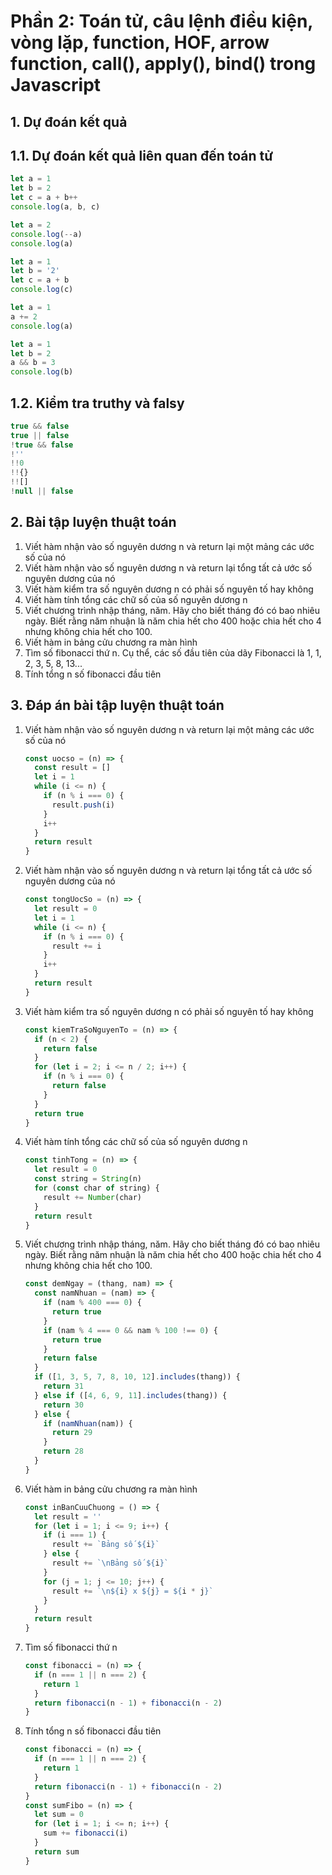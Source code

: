 # Phần 2: Toán tử, câu lệnh điều kiện, vòng lặp, function, HOF, arrow function, call(), apply(), bind() trong Javascript

## 1. Dự đoán kết quả

## 1.1. Dự đoán kết quả liên quan đến toán tử

```javascript
let a = 1
let b = 2
let c = a + b++
console.log(a, b, c)
```

```javascript
let a = 2
console.log(--a)
console.log(a)
```

```javascript
let a = 1
let b = '2'
let c = a + b
console.log(c)
```

```javascript
let a = 1
a += 2
console.log(a)
```

```javascript
let a = 1
let b = 2
a && b = 3
console.log(b)
```

## 1.2. Kiểm tra truthy và falsy

```javascript
true && false
true || false
!true && false
!''
!!0
!!{}
!![]
!null || false
```

## 2. Bài tập luyện thuật toán

1. Viết hàm nhận vào số nguyên dương n và return lại một mảng các ước số của nó
2. Viết hàm nhận vào số nguyên dương n và return lại tổng tất cả ước số nguyên dương của nó
3. Viết hàm kiểm tra số nguyên dương n có phải số nguyên tố hay không
4. Viết hàm tính tổng các chữ số của số nguyên dương n
5. Viết chương trình nhập tháng, năm. Hãy cho biết tháng đó có bao nhiêu ngày. Biết rằng năm nhuận là năm chia hết cho 400 hoặc chia hết cho 4 nhưng không chia hết cho 100.
6. Viết hàm in bảng cửu chương ra màn hình
7. Tìm số fibonacci thứ n. Cụ thể, các số đầu tiên của dãy Fibonacci là 1, 1, 2, 3, 5, 8, 13...
8. Tính tổng n số fibonacci đầu tiên

## 3. Đáp án bài tập luyện thuật toán

1. Viết hàm nhận vào số nguyên dương n và return lại một mảng các ước số của nó

   ```js
   const uocso = (n) => {
     const result = []
     let i = 1
     while (i <= n) {
       if (n % i === 0) {
         result.push(i)
       }
       i++
     }
     return result
   }
   ```

2. Viết hàm nhận vào số nguyên dương n và return lại tổng tất cả ước số nguyên dương của nó

   ```js
   const tongUocSo = (n) => {
     let result = 0
     let i = 1
     while (i <= n) {
       if (n % i === 0) {
         result += i
       }
       i++
     }
     return result
   }
   ```

3. Viết hàm kiểm tra số nguyên dương n có phải số nguyên tố hay không

   ```js
   const kiemTraSoNguyenTo = (n) => {
     if (n < 2) {
       return false
     }
     for (let i = 2; i <= n / 2; i++) {
       if (n % i === 0) {
         return false
       }
     }
     return true
   }
   ```

4. Viết hàm tính tổng các chữ số của số nguyên dương n

   ```js
   const tinhTong = (n) => {
     let result = 0
     const string = String(n)
     for (const char of string) {
       result += Number(char)
     }
     return result
   }
   ```

5. Viết chương trình nhập tháng, năm. Hãy cho biết tháng đó có bao nhiêu ngày. Biết rằng năm nhuận là năm chia hết cho 400 hoặc chia hết cho 4 nhưng không chia hết cho 100.

   ```js
   const demNgay = (thang, nam) => {
     const namNhuan = (nam) => {
       if (nam % 400 === 0) {
         return true
       }
       if (nam % 4 === 0 && nam % 100 !== 0) {
         return true
       }
       return false
     }
     if ([1, 3, 5, 7, 8, 10, 12].includes(thang)) {
       return 31
     } else if ([4, 6, 9, 11].includes(thang)) {
       return 30
     } else {
       if (namNhuan(nam)) {
         return 29
       }
       return 28
     }
   }
   ```

6. Viết hàm in bảng cửu chương ra màn hình

   ```js
   const inBanCuuChuong = () => {
     let result = ''
     for (let i = 1; i <= 9; i++) {
       if (i === 1) {
         result += `Bảng số ${i}`
       } else {
         result += `\nBảng số ${i}`
       }
       for (j = 1; j <= 10; j++) {
         result += `\n${i} x ${j} = ${i * j}`
       }
     }
     return result
   }
   ```

7. Tìm số fibonacci thứ n

   ```js
   const fibonacci = (n) => {
     if (n === 1 || n === 2) {
       return 1
     }
     return fibonacci(n - 1) + fibonacci(n - 2)
   }
   ```

8. Tính tổng n số fibonacci đầu tiên

   ```js
   const fibonacci = (n) => {
     if (n === 1 || n === 2) {
       return 1
     }
     return fibonacci(n - 1) + fibonacci(n - 2)
   }
   const sumFibo = (n) => {
     let sum = 0
     for (let i = 1; i <= n; i++) {
       sum += fibonacci(i)
     }
     return sum
   }
   ```

